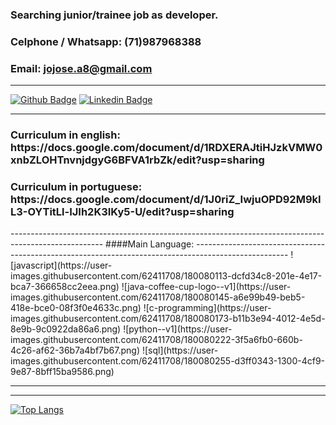 ### Searching junior/trainee job as developer. 
### Celphone / Whatsapp: (71)987968388<br>
### Email: jojose.a8@gmail.com
-----------------------------------------------------------------------------------------------------
[![Github Badge](https://img.shields.io/badge/-Github-000?style=flat-square&logo=Github&logoColor=white&link=https://github.com/JoseAntonioIosephvsAnthonivs)](https://github.com/JoseAntonioIosephvsAnthonivs)
[![Linkedin Badge](https://img.shields.io/badge/-LinkedIn-blue?style=flat-square&logo=Linkedin&logoColor=white&link=https://www.linkedin.com/in/jos%C3%A9-antonio-085a2a197/)](https://www.linkedin.com/in/jos%C3%A9-antonio-085a2a197/)

-----------------------------------------------------------------------------------------------------
<h3>Curriculum in english: https://docs.google.com/document/d/1RDXERAJtiHJzkVMW0xnbZLOHTnvnjdgyG6BFVA1rbZk/edit?usp=sharing </h3>

<h3>Curriculum in portuguese: https://docs.google.com/document/d/1J0riZ_IwjuOPD92M9kIL3-OYTitLl-IJIh2K3IKy5-U/edit?usp=sharing </h3>
-----------------------------------------------------------------------------------------------------
####Main Language:
-----------------------------------------------------------------------------------------------------
![javascript](https://user-images.githubusercontent.com/62411708/180080113-dcfd34c8-201e-4e17-bca7-366658cc2eea.png)
![java-coffee-cup-logo--v1](https://user-images.githubusercontent.com/62411708/180080145-a6e99b49-beb5-418e-bce0-08f3f0e4633c.png)
![c-programming](https://user-images.githubusercontent.com/62411708/180080173-b11b3e94-4012-4e5d-8e9b-9c0922da86a6.png)
![python--v1](https://user-images.githubusercontent.com/62411708/180080222-3f5a6fb0-660b-4c26-af62-36b7a4bf7b67.png)
![sql](https://user-images.githubusercontent.com/62411708/180080255-d3ff0343-1300-4cf9-9e87-8bff15ba9586.png)

-----------------------------------------------------------------------------------------------------

-----------------------------------------------------------------------------------------------------


[![Top Langs](https://github-readme-stats.vercel.app/api/top-langs/?username=JoseAntonioIosephvsAnthonivs&layout=compact)](https://github.com/JoseAntonioIosephvsAnthonivs/github-readme-stats)

  
